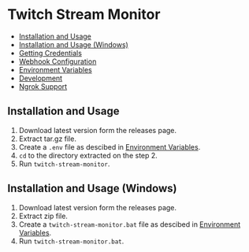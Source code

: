 # Twitch Stream Monitor

* [Installation and Usage](#installation-and-usage)
* [Installation and Usage (Windows)](#installation-and-usage-windows)
* [Getting Credentials](docs/credentials.md)
* [Webhook Configuration](docs/webhook.md)
* [Environment Variables](docs/environment-variables.md)
* [Development](docs/development.md)
* [Ngrok Support](docs/ngrok.md)

## Installation and Usage

1. Download latest version form the releases page.
2. Extract tar.gz file.
3. Create a `.env` file as descibed in [Environment Variables](docs/environment-variables.md#.env).
4. `cd` to the directory extracted on the step 2.
5. Run `twitch-stream-monitor`.

## Installation and Usage (Windows)

1. Download latest version form the releases page.
2. Extract zip file.
3. Create a `twitch-stream-monitor.bat` file as descibed in [Environment Variables](docs/environment-variables.md#windows).
4. Run `twitch-stream-monitor.bat`.

